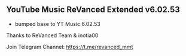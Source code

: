 ## YouTube Music ReVanced Extended v6.02.53

- bumped base to YT Music 6.02.53

Thanks to ReVanced Team & inotia00

Join Telegram Channel: https://t.me/revanced_mmt
